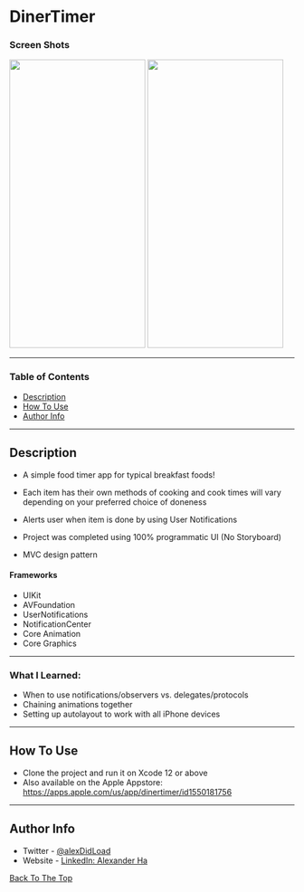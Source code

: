 # DinerTimer

### Screen Shots

<img src="https://user-images.githubusercontent.com/67172004/107609786-cec2d780-6bf4-11eb-8081-25ca517473c9.gif" width="240" height="510">   <img src="https://user-images.githubusercontent.com/67172004/107610733-22cebb80-6bf7-11eb-937c-65f9fde5c778.gif" width="240" height="510">



---

### Table of Contents

- [Description](#description)
- [How To Use](#how-to-use)
- [Author Info](#author-info)

---

## Description

- A simple food timer app for typical breakfast foods! 

- Each item has their own methods of cooking and cook times will vary depending on your preferred choice of doneness

- Alerts user when item is done by using User Notifications

- Project was completed using 100% programmatic UI (No Storyboard)

- MVC design pattern

#### Frameworks

- UIKit
- AVFoundation
- UserNotifications
- NotificationCenter
- Core Animation
- Core Graphics

---
### What I Learned:
- When to use notifications/observers vs. delegates/protocols
- Chaining animations together 
- Setting up autolayout to work with all iPhone devices
---

## How To Use

- Clone the project and run it on Xcode 12 or above
- Also available on the Apple Appstore: https://apps.apple.com/us/app/dinertimer/id1550181756
---

## Author Info

- Twitter - [@alexDidLoad](https://twitter.com/alexDidLoad)
- Website - [LinkedIn: Alexander Ha](https://linkedin.com/in/alexhha)

[Back To The Top](#well-done)
